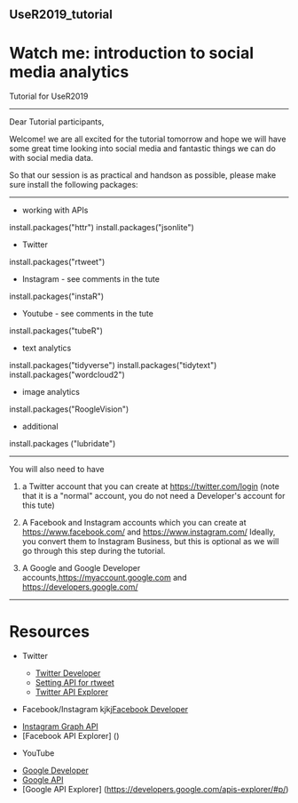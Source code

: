 ## UseR2019_tutorial

# Watch me: introduction to social media analytics

Tutorial for UseR2019
________________________
Dear Tutorial participants,

Welcome! we are all excited for the tutorial tomorrow and hope we will have some great time looking into social media and fantastic things we can do with social media data.

So that our session is as practical and handson as possible, please make sure install the following packages:

__________________________________
* working with APIs

install.packages("httr")
install.packages("jsonlite")

* Twitter

install.packages("rtweet")

* Instagram - see comments in the tute

install.packages("instaR")

* Youtube - see comments in the tute

install.packages("tubeR")

* text analytics

install.packages("tidyverse")
install.packages("tidytext")
install.packages("wordcloud2")

* image analytics

install.packages("RoogleVision")

* additional

install.packages ("lubridate")
__________________________________

You will also need to have 

1. a Twitter account that you can create at https://twitter.com/login (note that it is a "normal" account, you do not need a Developer's account for this tute)

2. A Facebook and Instagram accounts which you can create at https://www.facebook.com/ and https://www.instagram.com/ Ideally, you convert them to Instagram Business, but this is optional as we will go through this step during the tutorial.

3. A Google and Google Developer accounts,https://myaccount.google.com and https://developers.google.com/

__________________________________

# Resources
* Twitter
    +  [Twitter Developer](https://developer.twitter.com/en/docs/accounts-and-users/subscribe-account-activity/FAQ.html)
    + [Setting API for rtweet](https://rtweet.info/articles/auth.html)
    + [Twitter API Explorer]()

* Facebook/Instagram
kjkj[Facebook Developer](https://developers.facebook.com/)
- [Instagram Graph API](https://developers.facebook.com/docs/instagram-api)
- [Facebook API Explorer] ()

* YouTube 
- [Google Developer](https://developers.google.com/)
- [Google API](https://developers.google.com/youtube/documentation/)
- [Google API Explorer] (https://developers.google.com/apis-explorer/#p/)

